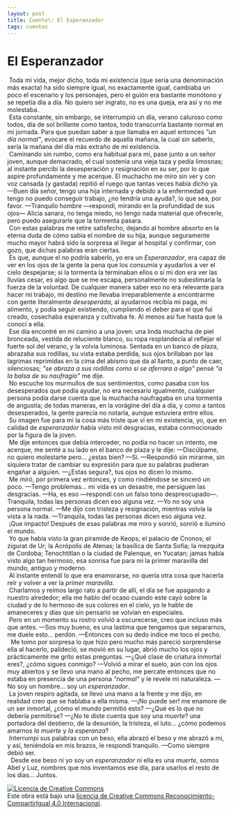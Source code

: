 ```yaml
---
layout: post
title: Cuento\: El Esperanzador
tags: cuentos
---
```


# El Esperanzador

&nbsp;Toda mi vida, mejor dicho, toda mi existencia (que seria una denominación más exacta) ha sido siempre igual, no exactamente igual, cambiaba un poco el escenario y los personajes, pero el guión era bastante monótono y se repetía día a día. No quiero ser ingrato, no es una queja, era así y no me molestaba.<br/>&nbsp;Esta constante, sin embargo, se interrumpió un día, verano caluroso como todos, día de sol brillante como tantos, todo transcurría bastante normal en mi jornada. Para que puedan saber a que llamaba en aquel entonces _"un día normal"_, evocare el recuerdo de aquella mañana, la cual sin saberlo, sería la mañana del día más extraño de mi existencia. <br/>&nbsp;Caminando sin rumbo, como era habitual para mí, pase junto a un señor joven, aunque demacrado, el cual sostenía una vieja taza y pedía limosnas; al instante percibí la desesperación y resignación en su ser, por lo que aspire profundamente y me acerque. El muchacho me miro sin ver y con voz cansada (y gastada) repitió el ruego que tantas veces había dicho ya.
—Buen día señor, tengo una hija internada y debido a la enfermedad que tengo no puedo conseguir trabajo, ¿no tendría una ayuda?, lo que sea, por favor.
—Tranquilo hombre —respondí, mirando en la profundidad de sus ojos— Alicia sanara, no tenga miedo, no tengo nada material que ofrecerle, pero puedo asegurarle que la tormenta pasara.<br/>&nbsp;Con estas palabras me retire satisfecho, dejando al hombre absorto en la eterna duda de cómo sabía el nombre de su hija, aunque seguramente mucho mayor habrá sido la sorpresa al llegar al hospital y confirmar, con gozo, que dichas palabras eran ciertas.<br/>&nbsp;Es que, aunque el no podría saberlo, yo era un _Esperanzador_, era capaz de ver en los ojos de la gente la pena que los consumía y ayudarlos a ver el cielo despejarse; si la tormenta la terminaban ellos o si mi don era ver las lluvias cesar, es algo que se me escapa, personalmente no subestimaría la fuerza de la voluntad. De cualquier manera saber eso no era relevante para hacer mi trabajo, mi destino me llevaba irreparablemente a encontrarme con gente literalmente _desesperada_, al ayudarnos recibía mi paga, mi alimento, y podía seguir existiendo, cumpliendo el deber para el que fui creado, cosechaba esperanza y cultivaba fe. Al menos así fue hasta que la conocí a ella.<br/>&nbsp;Ese día encontré en mi camino a una joven: una linda muchacha de piel bronceada, vestida de reluciente blanco, su ropa resplandecía al reflejar el fuerte sol del verano, y la volvía luminosa. Sentada en un banco de plaza, abrazaba sus rodillas, su vista estaba perdida, sus ojos brillaban por las lagrimas reprimidas en la cima del abismo que da al llanto, a punto de caer, silenciosas; _"se abraza a sus rodillas como si se aferrara a algo"_ pensé _"a la balsa de su naufragio"_ me dije.<br/>&nbsp;No escuche los murmullos de sus sentimientos, como pasaba con los desesperados que podía ayudar, no era necesario igualmente, cualquier persona podía darse cuenta que la muchacha naufragaba en una tormenta de angustia; de todas maneras, en la vorágine del día a día, y como a tantos desesperados, la gente parecía no notarla, aunque estuviera entre ellos.<br/>&nbsp;Su imagen fue para mi la cosa más triste que vi en mi existencia, yo, que en calidad de _esperanzador_ había visto mil desgracias, estaba conmocionado por la figura de la joven.<br/>&nbsp;Me dije entonces que debía interceder, no podía no hacer un intento, me acerque, me senté a su lado en el banco de plaza y le dije:
 —Discúlpame, no quiero molestarte pero... ¿estas bien?
—Si. —Respondió sin mirarme, sin siquiera tratar de cambiar su expresión para que su palabras pudieran engañar a alguien.
—¿Estas segura?, tus ojos no dicen lo mismo.<br/>&nbsp;Me miró, por primera vez entonces, y como rindiéndose se sinceró un poco.
—Tengo problemas... mi vida es un desastre, me persiguen las desgracias.
—Ha, es eso —respondí con un falso tono despreocupado—. Tranquila, todas las personas dicen eso alguna vez.
—Yo no soy una persona normal. —Me dijo con tristeza y resignación, mientras volvía la vista a la nada.
—Tranquila, todas las personas dicen eso alguna vez.<br/>&nbsp;¡Que impacto! Después de esas palabras me miro y sonrió, sonrió e ilumino el mundo.<br/>&nbsp;Yo que había visto la gran piramide de Keops; el palacio de Cnonos; el zigurat de Ur; la Acrópolis de Atenas; la basílica de Santa Sofia; la mezquita de Cordoba; Tenochtitlan o la ciudad de Palenque, en Yucatan; jamas había visto algo tan hermoso, esa sonrisa fue para mi la primer maravilla del mundo, antiguo y moderno.<br/>&nbsp;Al instante entendí lo que era enamorarse, no quería otra cosa que hacerla reír y volver a ver la _primer maravilla_.<br/>&nbsp;Charlamos y reímos largo rato a partir de allí, el día se fue apagando a nuestro alrededor; ella me hablo del ocaso cuando este cayó sobre la ciudad y de lo hermoso de sus  colores en el cielo, yo le hable de amaneceres y días que sin pensarlo se volvían en especiales.<br/>&nbsp;Pero en un momento su rostro volvió a oscurecerse, creo que incluso más que antes.
—Sos muy bueno, es una lastima que tengamos que separarnos, me duele esto... perdón. —Entonces con su dedo indice me toco el pecho.<br/>&nbsp; Me tomo por sorpresa lo que hizo pero mucho más pareció sorprenderse ella al hacerlo, palideció, se movió en su lugar, abrió mucho los ojos y prácticamente me grito estas preguntas.
—¿Qué clase de criatura inmortal eres?, ¿cómo sigues conmigo? —Volvió a mirar el suelo, aún con los ojos muy abiertos y se llevo una mano al pecho, me percate entonces que no estaba en presencia de una persona _"normal"_ y le revele mi naturaleza.
—No soy un hombre... soy un _esperanzador_.<br/>&nbsp;La joven respiro agitada, se llevo una mano a la frente y me dijo, en realidad creo que se hablaba a ella misma.
—¡No puede ser! me enamore de un ser inmortal, ¿cómo el mundo permitió esto?
—¿Qué es lo que no debería permitirse?
—¿No te diste cuenta que soy una _muerte_? una portadora del destierro, de la desunión, la tristeza, el luto... ¿cómo podemos amarnos _la muerte_ y _la esperanza_?<br/>&nbsp;Interrumpí sus palabras con un beso, ella abrazó el beso y me abrazó a mi, y así, teniéndola en mis brazos, le respondí tranquilo.
—Como siempre debió ser.<br/>&nbsp; Desde ese beso ni yo soy un _esperanzador_ ni ella es una _muerte_, somos Abel y Luz, nombres que nos inventamos ese día, para usarlos el resto de los días... Juntos.

<a rel="license" href="http://creativecommons.org/licenses/by-sa/4.0/"><img alt="Licencia de Creative Commons" style="border-width:0" src="https://i.creativecommons.org/l/by-sa/4.0/88x31.png" /></a><br />Este obra está bajo una <a rel="license" href="http://creativecommons.org/licenses/by-sa/4.0/">licencia de Creative Commons Reconocimiento-CompartirIgual 4.0 Internacional</a>.
 
